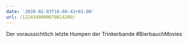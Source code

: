 ```yaml
---
date: '2020-02-03T16:08:43+01:00'
url: /1224349000670814209/
---
```

Der voraussichtlich letzte Humpen der Trinkerbande #BierbauchMovies
